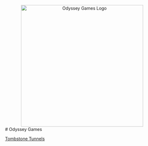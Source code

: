 <center>
  <img src="https://user-images.githubusercontent.com/59575572/228020486-2325bc73-6b03-4ffb-a1a7-b85978ab1ca3.png" alt="Odyssey Games Logo" height=400>
</center>
# Odyssey Games

[Tombstone Tunnels](https://github.com/Odyssey-Games/TombstoneTunnels)
